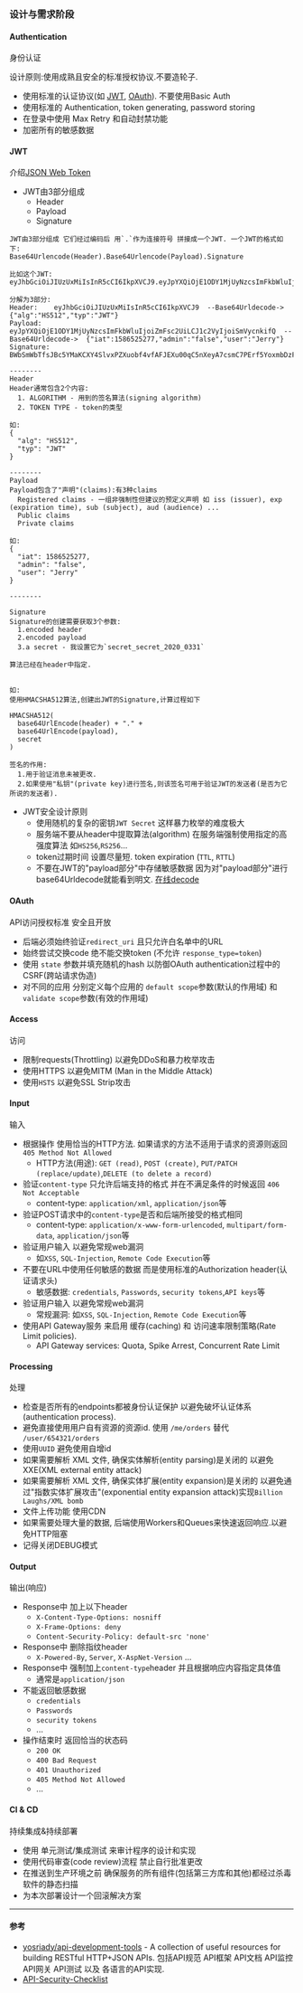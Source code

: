 ### 设计与需求阶段

#### Authentication

身份认证

设计原则:使用成熟且安全的标准授权协议.不要造轮子.

* 使用标准的认证协议(如 [JWT](https://jwt.io/), [OAuth](https://oauth.net/)). 不要使用Basic Auth
* 使用标准的 Authentication, token generating, password storing
* 在登录中使用 Max Retry 和自动封禁功能
* 加密所有的敏感数据

#### JWT

介绍[JSON Web Token](https://jwt.io/introduction/)

* JWT由3部分组成
  * Header
  * Payload
  * Signature

```
JWT由3部分组成 它们经过编码后 用`.`作为连接符号 拼接成一个JWT. 一个JWT的格式如下:
Base64Urlencode(Header).Base64Urlencode(Payload).Signature

比如这个JWT:
eyJhbGciOiJIUzUxMiIsInR5cCI6IkpXVCJ9.eyJpYXQiOjE1ODY1MjUyNzcsImFkbWluIjoiZmFsc2UiLCJ1c2VyIjoiSmVycnkifQ.BWbSmWbTfsJBc5YMaKCXY4SlvxPZXuobf4vfAFJEXu00qC5nXeyA7csmC7PErf5YoxmbDzFVPobnzhndFe10xQ

分解为3部分:
Header:    eyJhbGciOiJIUzUxMiIsInR5cCI6IkpXVCJ9  --Base64Urldecode->  {"alg":"HS512","typ":"JWT"}
Payload:   eyJpYXQiOjE1ODY1MjUyNzcsImFkbWluIjoiZmFsc2UiLCJ1c2VyIjoiSmVycnkifQ  --Base64Urldecode->  {"iat":1586525277,"admin":"false","user":"Jerry"}
Signature: BWbSmWbTfsJBc5YMaKCXY4SlvxPZXuobf4vfAFJEXu00qC5nXeyA7csmC7PErf5YoxmbDzFVPobnzhndFe10xQ

--------
Header
Header通常包含2个内容:
  1. ALGORITHM - 用到的签名算法(signing algorithm)
  2. TOKEN TYPE - token的类型

如:
{
  "alg": "HS512",
  "typ": "JWT"
}

--------
Payload
Payload包含了"声明"(claims):有3种claims
  Registered claims - 一组非强制性但建议的预定义声明 如 iss (issuer), exp (expiration time), sub (subject), aud (audience) ...
  Public claims
  Private claims

如:
{
  "iat": 1586525277,
  "admin": "false",
  "user": "Jerry"
}

--------

Signature
Signature的创建需要获取3个参数:
  1.encoded header
  2.encoded payload
  3.a secret - 我设置它为`secret_secret_2020_0331`

算法已经在header中指定.


如:
使用HMACSHA512算法,创建出JWT的Signature,计算过程如下

HMACSHA512(
  base64UrlEncode(header) + "." +
  base64UrlEncode(payload),
  secret
) 

签名的作用:
  1.用于验证消息未被更改.
  2.如果使用"私钥"(private key)进行签名,则该签名可用于验证JWT的发送者(是否为它所说的发送者).
```

* JWT安全设计原则
  * 使用随机的复杂的密钥`JWT Secret` 这样暴力枚举的难度极大
  * 服务端不要从header中提取算法(algorithm) 在服务端强制使用指定的高强度算法 如`HS256`,`RS256`...
  * token过期时间 设置尽量短.  token expiration (`TTL`, `RTTL`)
  * 不要在JWT的"payload部分"中存储敏感数据 因为对"payload部分"进行base64Urldecode就能看到明文. [在线decode](https://jwt.io/#debugger-io)

#### OAuth

API访问授权标准 安全且开放

* 后端必须始终验证`redirect_uri` 且只允许白名单中的URL
* 始终尝试交换code 绝不能交换token (不允许 `response_type=token`)
* 使用 `state` 参数并填充随机的hash 以防御OAuth authentication过程中的CSRF(跨站请求伪造)
* 对不同的应用 分别定义每个应用的 `default scope`参数(默认的作用域) 和 `validate scope`参数(有效的作用域)

#### Access

访问

* 限制requests(Throttling) 以避免DDoS和暴力枚举攻击
* 使用HTTPS 以避免MITM (Man in the Middle Attack)
* 使用`HSTS` 以避免SSL Strip攻击


#### Input

输入

* 根据操作 使用恰当的HTTP方法. 如果请求的方法不适用于请求的资源则返回 `405 Method Not Allowed`
  * HTTP方法(用途): `GET (read)`, `POST (create)`, `PUT/PATCH (replace/update)`,`DELETE (to delete a record)` 
* 验证`content-type` 只允许后端支持的格式 并在不满足条件的时候返回 `406 Not Acceptable`
  * content-type: `application/xml`, `application/json`等
* 验证POST请求中的`content-type`是否和后端所接受的格式相同
  * content-type: `application/x-www-form-urlencoded`, `multipart/form-data`, `application/json`等
* 验证用户输入 以避免常规web漏洞
  * 如`XSS`, `SQL-Injection`, `Remote Code Execution`等
* 不要在URL中使用任何敏感的数据 而是使用标准的Authorization header(认证请求头)
  * 敏感数据: `credentials`, `Passwords`, `security tokens`,`API keys`等 
* 验证用户输入 以避免常规web漏洞
  * 常规漏洞: 如`XSS`, `SQL-Injection`, `Remote Code Execution`等
* 使用API Gateway服务 来启用 缓存(caching) 和 访问速率限制策略(Rate Limit policies). 
  * API Gateway services: Quota, Spike Arrest, Concurrent Rate Limit

#### Processing

处理

* 检查是否所有的endpoints都被身份认证保护 以避免破坏认证体系(authentication process).
* 避免直接使用用户自有资源的资源id. 使用 `/me/orders` 替代 `/user/654321/orders`
* 使用`UUID` 避免使用自增id
* 如果需要解析 XML 文件, 确保实体解析(entity parsing)是关闭的 以避免XXE(XML external entity attack)
* 如果需要解析 XML 文件, 确保实体扩展(entity expansion)是关闭的 以避免通过"指数实体扩展攻击"(exponential entity expansion attack)实现`Billion Laughs/XML bomb`
* 文件上传功能 使用CDN
* 如果需要处理大量的数据, 后端使用Workers和Queues来快速返回响应.以避免HTTP阻塞
* 记得关闭DEBUG模式

#### Output

输出(响应)

* Response中 加上以下header
  * `X-Content-Type-Options: nosniff` 
  * `X-Frame-Options: deny`
  * `Content-Security-Policy: default-src 'none'`
* Response中 删除指纹header
  * `X-Powered-By`, `Server`, `X-AspNet-Version` ...
* Response中 强制加上`content-type`header 并且根据响应内容指定具体值
  * 通常是`application/json`
* 不能返回敏感数据
  * `credentials`
  * `Passwords`
  * `security tokens`
  * ...
* 操作结束时 返回恰当的状态码
  * `200 OK`
  * `400 Bad Request`
  * `401 Unauthorized`
  * `405 Method Not Allowed`
  * ...


#### CI & CD

持续集成&持续部署

* 使用 单元测试/集成测试 来审计程序的设计和实现
* 使用代码审查(code review)流程 禁止自行批准更改
* 在推送到生产环境之前 确保服务的所有组件(包括第三方库和其他)都经过杀毒软件的静态扫描
* 为本次部署设计一个回滚解决方案

---

#### 参考

* [yosriady/api-development-tools](https://github.com/yosriady/api-development-tools) - A collection of useful resources for building RESTful HTTP+JSON APIs. 包括API规范 API框架 API文档 API监控 API网关 API测试 以及 各语言的API实现.
* [API-Security-Checklist](https://github.com/shieldfy/API-Security-Checklist/blob/master/README.md)
